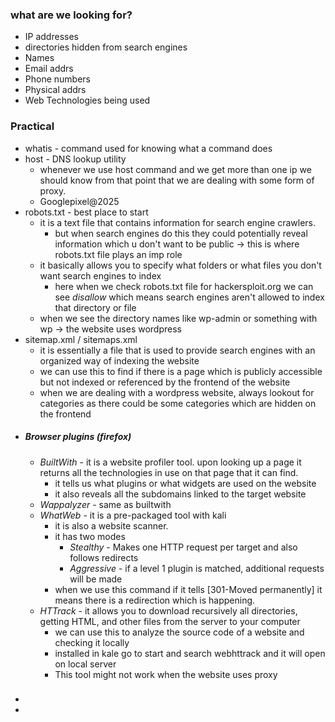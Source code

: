 ### what are we looking for?
- IP addresses
- directories hidden from search engines
- Names
- Email addrs
- Phone numbers
- Physical addrs
- Web Technologies being used

### Practical 
- whatis - command used for knowing what a command does
- host - DNS lookup utility
	- whenever we use host command and we get more than one ip we should know from that point that we are dealing with some form of proxy.
	- Googlepixel@2025
- robots.txt - best place to start
	- it is a text file that contains information for search engine crawlers. 
		- but when search engines do this they could potentially reveal information which u don't want to be public -> this is where robots.txt file plays an imp role
	- it basically allows you to specify what folders or what files you don't want search engines to index
		- here when we check robots.txt file for hackersploit.org we can see *disallow* which means search engines aren't allowed to index that directory or file
	- when we see the directory names like wp-admin or something with wp -> the website uses wordpress
- sitemap.xml / sitemaps.xml
	- it is essentially a file that is used to provide search engines with an organized way of indexing the website
	- we can use this to find if there is a page which is publicly accessible but not indexed or referenced by the frontend of the website
	- when we are dealing with a wordpress website, always lookout for categories as there could be some categories which are hidden on the frontend
- ##### Browser plugins (firefox)
	- *BuiltWith* - it is a website profiler tool. upon looking up a page it returns all the technologies in use on that page that it can find.
		- it tells us what plugins or what widgets are used on the website
		- it also reveals all the subdomains linked to the target website
	- *Wappalyzer* - same as builtwith
	- *WhatWeb* - it is a pre-packaged tool with kali
		- it is also a website scanner.
		- it has two modes 
			- _Stealthy_ - Makes one HTTP request per target and also follows redirects
			- _Aggressive_ - if a level 1 plugin is matched, additional requests will be made 
		- when we use this command if it tells [301-Moved permanently] it means there is a redirection which is happening.
	- *HTTrack* - it allows you to download recursively all directories, getting HTML, and other files from the server to your computer
		- we can use this to analyze the source code of a website and checking it locally 
		- installed in kale go to start and search webhttrack and it will open on local server 
		- This tool might not work when the website uses proxy
### 
- 
- 